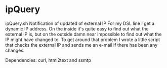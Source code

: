 ipQuery
=======

ipQuery.sh
Notification of updated of external IP
For my DSL line I get a dynamic IP address. On the inside it's quite easy to
find out what the external IP is, but on the outside damn near impossible to
find out what the IP might have changed to.
To get around that problem I wrote a little script that checks the
external IP and sends me an e-mail if there has been any changes.

Dependencies: curl, html2text and ssmtp



